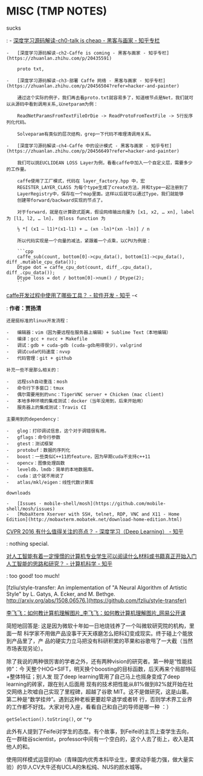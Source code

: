 # MISC (TMP NOTES)


sucks

:   -   [深度学习源码解读-ch0-talk is cheap - 黑客与画家 - 知乎专栏](https://zhuanlan.zhihu.com/p/20377462?refer=hacker-and-painter)

    -   [深度学习源码解读-ch2-Caffe is coming - 黑客与画家 - 知乎专栏](https://zhuanlan.zhihu.com/p/20435591)

        proto txt,

    -   [深度学习源码解读-ch3-部署 Caffe 网络 - 黑客与画家 - 知乎专栏](https://zhuanlan.zhihu.com/p/20456504?refer=hacker-and-painter)

        通过这个实际的例子，我们再去看proto.txt就容易多了，知道根节点是Net，我们就可以从源码中看到调用关系,以netparam为例：

        ReadNetParamsFromTextFileOrDie -> ReadProtoFromTextFile -> 5行反序列化代码。

        Solveparam有类似的层次结构，grep一下代码不难理清调用关系。

    -   [深度学习源码解读-ch4-Caffe 中的设计模式 - 黑客与画家 - 知乎专栏](https://zhuanlan.zhihu.com/p/20456649?refer=hacker-and-painter)

        我们可以挑EUCLIDEAN LOSS Layer为例，看看caffe中加入一个自定义层，需要多少的工作量。

        caffe使用了工厂模式，代码在 layer_factory.hpp 中，宏
        REGISTER_LAYER_CLASS 为每个type生成了create方法，并和type一起注册到了
        LayerRegistry中，保存在一个map里面。这样以后就可以通过Type，我们就能够
        创建带forward/backward实现的节点了。

        对于forward，就是在计算欧式距离，假设网络输出向量为 [x1, x2, … xn], label为 [l1, l2, … ln]， 则loss function 为

        ½ *[ (x1 – l1)*(x1-l1) + … (xn -ln)*(xn -ln)] / n

        所以代码实现是一个向量的减法，紧跟着一个点乘，以CPU为例是：

        ```cpp
        caffe_sub(count, bottom[0]->cpu_data(), bottom[1]->cpu_data(), diff_.mutable_cpu_data());
        Dtype dot = caffe_cpu_dot(count, diff_.cpu_data(), diff_.cpu_data());
        Dtype loss = dot / bottom[0]->num() / Dtype(2);
        ```

[caffe开发过程中使用了哪些工具？ - 软件开发 - 知乎](https://www.zhihu.com/question/47467054) -<

:   **作者：贾扬清**

    还是挺标准的linux开发流程：

    -   编辑器：vim（因为要远程在服务器上编辑）+ Sublime Text（本地编辑）
    -   编译：gcc + nvcc + Makefile
    -   调试：gdb + cuda-gdb (cuda-gdb用得很少），valgrind
    -   调试cuda代码速度：nvvp
    -   代码管理：git + github

    补充一些不是那么相关的：

    -   远程ssh自动重连：mosh
    -   命令行下多窗口：tmux
    -   偶尔需要用到的vnc：TigerVNC server + Chicken (mac client)
    -   本地多种环境的集成测试：docker（当年没用到，后来开始用）
    -   服务器上的集成测试：Travis CI

    主要用到的dependency：

    -   glog：打印调试信息，这个对于调错很有用。
    -   gflags：命令行参数
    -   gtest：测试框架
    -   protobuf：数据的序列化
    -   boost：一些类似C++11的feature，因为早期cuda不支持c++11
    -   opencv：图像处理函数
    -   leveldb，lmdb：简单的本地数据库。
    -   cuda：这个就不用说了
    -   atlas/mkl/eigen：线性代数计算库

    downloads

    -   [Issues · mobile-shell/mosh](https://github.com/mobile-shell/mosh/issues)
    -   [MobaXterm Xserver with SSH, telnet, RDP, VNC and X11 - Home Edition](http://mobaxterm.mobatek.net/download-home-edition.html)

[CVPR 2016 有什么值得关注的亮点？ - 深度学习（Deep Learning） - 知乎](https://www.zhihu.com/question/47385572)

:   nothing special.

[对人工智能有着一定憧憬的计算机专业学生可以阅读什么材料或书籍真正开始入门人工智能的思路和研究？ - 计算机科学 - 知乎](https://www.zhihu.com/question/44864396)

:   too good! too much!

[fzliu/style-transfer: An implementation of "A Neural Algorithm of Artistic Style" by L. Gatys, A. Ecker, and M. Bethge. http://arxiv.org/abs/1508.06576.](https://github.com/fzliu/style-transfer)

[李飞飞：如何教计算机理解图片_李飞飞：如何教计算机理解图片_网易公开课](http://open.163.com/movie/2015/3/Q/R/MAKN9A24M_MAKN9QAQR.html)

简短地回答是: 这是因为微软十年如一日地烧钱养了一个叫微软研究院的机构，里面一帮
科学家不用做产品没事干天天琢磨怎么把科幻变成现实。终于碰上个能放到产品里了，产
品的硬实力立马把没有科研积累的苹果和谷歌甩了一大截（当然市场表现另论）。

除了我说的两种很厉害的学者之外，还有两种vision的研究者。第一种是“性能挂帅”：今
天整个HOG+SIFT，明天换个boosting的目标函数，后天再来个局部特征+整体特征；别人发
现了deep learning管用了自己马上也摇身变成了deep learning的砖家，跟在别人后面用
现有的技术把性能从81%做到82%就开始在社交网络上吹嘘自己实现了里程碑，超越了谷歌
MIT。这不是做研究，这是山寨。第二种是“数学挂帅”。遇到这种老板更要趁早退学或者转
行，否则学术界工业界的工作都不好找。大家对号入座，看看自己和自己的导师是哪一种
：）

`getSelection().toString()`, or `"*p`

此外有人提到了Feifei对学生的态度。有个故事，到Feifei的主页上查学生去向，在一群硅谷scientist，professor中间有一个空白的，这个人去了街上，收入是其他人的和。

使用同样模式运营的lab（青睐国内优秀本科毕业生，要求动手能力强，做大量实验）的华人CV大牛还有UCLA的朱松纯、NUS的颜水城等。
